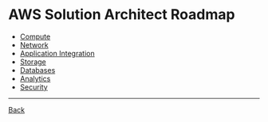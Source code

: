 AWS Solution Architect Roadmap
================

* [Compute](doc/COMPUTE.md)
* [Network](doc/NETWORK.md)
* [Application Integration](doc/Application_Integration.md)
* [Storage](doc/STORAGE.md)
* [Databases](doc/Databases.md)
* [Analytics](doc/Analytics.md)
* [Security](doc/SECURITY.md)


---
[Back](/aws-certif)
